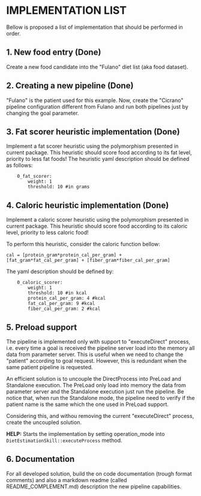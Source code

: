 
# IMPLEMENTATION LIST

Bellow is proposed a list of implementation that should be performed in order.

## 1. New food entry (Done)

Create a new food candidate into the "Fulano" diet list (aka food dataset).

## 2. Creating a new pipeline (Done)

"Fulano" is the patient used for this example. Now, create the "Cicrano" pipeline configuration different from Fulano and run both pipelines just by changing the goal parameter.

## 3. Fat scorer heuristic implementation (Done)
Implement a fat scorer heuristic using the polymorphism presented in current package.
This heuristic should score food according to its fat level, priority to less fat foods!
The heuristic yaml description should be defined as follows:

```
    0_fat_scorer:
        weight: 1
        threshold: 10 #in grams
```

## 4. Caloric heuristic implementation (Done)

Implement a caloric scorer heuristic using the polymorphism presented in current package. 
This heuristic should score food according to its caloric level, priority to less caloric food!


To perform this heuristic, consider the caloric function bellow:

```
cal = [protein_gram*protein_cal_per_gram] + [fat_gram*fat_cal_per_gram] + [fiber_gram*fiber_cal_per_gram]
```

The yaml description should be defined by:

```
    0_caloric_scorer:
        weight: 1
        threshold: 10 #in kcal
        protein_cal_per_gram: 4 #kcal
        fat_cal_per_gram: 9 #kcal
        fiber_cal_per_gram: 2 #kcal
```

## 5. Preload support

The pipeline is implemented only with support to "executeDirect" process, i.e. every time a goal is received the pipeline server load into the memory all 
data from parameter server. This is useful when we need to change the "patient" according to goal request. However, this is redundant when
the same patient pipeline is requested. 

An efficient solution is to uncouple the DirectProcess into PreLoad and Standalone execution. The PreLoad only load into memory the data 
from parameter server and the Standalone execution just run the pipeline. Be notice that, when run the Standalone mode, 
the pipeline need to verify if the patient name is the same which the one used in PreLoad support. 

Considering this, and withou removing the current "executeDirect" process, create the uncoupled solution.

**HELP:** Starts the implementation by setting operation_mode into ```DietEstimationSkill::executeProcess``` method.

## 6. Documentation

For all developed solution, build the on code documentation (trough format comments) and also a markdown readme (called README_COMPLEMENT.md) description the new pipeline capabilities.